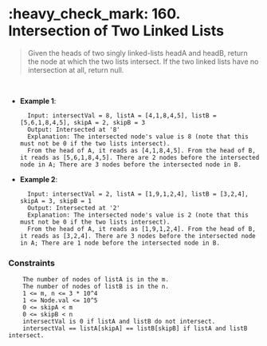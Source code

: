 <h1>:heavy_check_mark: 160. Intersection of Two Linked Lists</h1>
<blockquote>Given the heads of two singly linked-lists headA and headB, return the node at which the two lists intersect. If the two linked lists have no intersection at all, return null.</blockquote><br>

* **Example 1**:<br>

        Input: intersectVal = 8, listA = [4,1,8,4,5], listB = [5,6,1,8,4,5], skipA = 2, skipB = 3
        Output: Intersected at '8'
        Explanation: The intersected node's value is 8 (note that this must not be 0 if the two lists intersect).
        From the head of A, it reads as [4,1,8,4,5]. From the head of B, it reads as [5,6,1,8,4,5]. There are 2 nodes before the intersected node in A; There are 3 nodes before the intersected node in B.
      
* **Example 2**:<br>

        Input: intersectVal = 2, listA = [1,9,1,2,4], listB = [3,2,4], skipA = 3, skipB = 1
        Output: Intersected at '2'
        Explanation: The intersected node's value is 2 (note that this must not be 0 if the two lists intersect).
        From the head of A, it reads as [1,9,1,2,4]. From the head of B, it reads as [3,2,4]. There are 3 nodes before the intersected node in A; There are 1 node before the intersected node in B.


### **Constraints**

        The number of nodes of listA is in the m.
        The number of nodes of listB is in the n.
        1 <= m, n <= 3 * 10^4
        1 <= Node.val <= 10^5
        0 <= skipA < m
        0 <= skipB < n
        intersectVal is 0 if listA and listB do not intersect.
        intersectVal == listA[skipA] == listB[skipB] if listA and listB intersect.